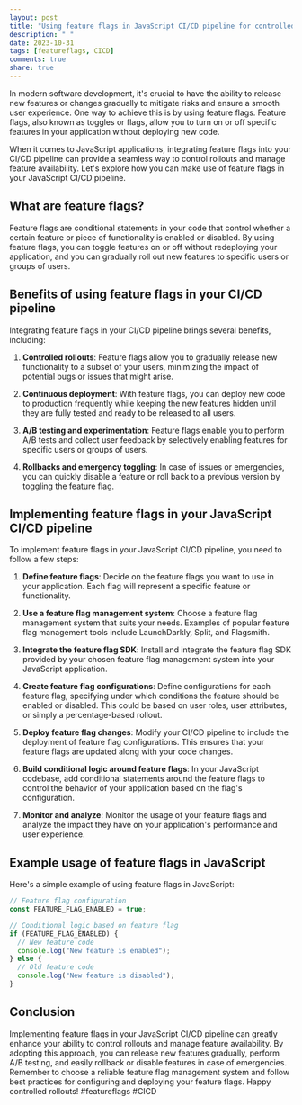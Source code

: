 ```yaml
---
layout: post
title: "Using feature flags in JavaScript CI/CD pipeline for controlled rollouts"
description: " "
date: 2023-10-31
tags: [featureflags, CICD]
comments: true
share: true
---
```


In modern software development, it's crucial to have the ability to release new features or changes gradually to mitigate risks and ensure a smooth user experience. One way to achieve this is by using feature flags. Feature flags, also known as toggles or flags, allow you to turn on or off specific features in your application without deploying new code.

When it comes to JavaScript applications, integrating feature flags into your CI/CD pipeline can provide a seamless way to control rollouts and manage feature availability. Let's explore how you can make use of feature flags in your JavaScript CI/CD pipeline.

## What are feature flags?

Feature flags are conditional statements in your code that control whether a certain feature or piece of functionality is enabled or disabled. By using feature flags, you can toggle features on or off without redeploying your application, and you can gradually roll out new features to specific users or groups of users.

## Benefits of using feature flags in your CI/CD pipeline

Integrating feature flags in your CI/CD pipeline brings several benefits, including:

1. **Controlled rollouts**: Feature flags allow you to gradually release new functionality to a subset of your users, minimizing the impact of potential bugs or issues that might arise.

2. **Continuous deployment**: With feature flags, you can deploy new code to production frequently while keeping the new features hidden until they are fully tested and ready to be released to all users.

3. **A/B testing and experimentation**: Feature flags enable you to perform A/B tests and collect user feedback by selectively enabling features for specific users or groups of users.

4. **Rollbacks and emergency toggling**: In case of issues or emergencies, you can quickly disable a feature or roll back to a previous version by toggling the feature flag.

## Implementing feature flags in your JavaScript CI/CD pipeline

To implement feature flags in your JavaScript CI/CD pipeline, you need to follow a few steps:

1. **Define feature flags**: Decide on the feature flags you want to use in your application. Each flag will represent a specific feature or functionality.

2. **Use a feature flag management system**: Choose a feature flag management system that suits your needs. Examples of popular feature flag management tools include LaunchDarkly, Split, and Flagsmith.

3. **Integrate the feature flag SDK**: Install and integrate the feature flag SDK provided by your chosen feature flag management system into your JavaScript application.

4. **Create feature flag configurations**: Define configurations for each feature flag, specifying under which conditions the feature should be enabled or disabled. This could be based on user roles, user attributes, or simply a percentage-based rollout.

5. **Deploy feature flag changes**: Modify your CI/CD pipeline to include the deployment of feature flag configurations. This ensures that your feature flags are updated along with your code changes.

6. **Build conditional logic around feature flags**: In your JavaScript codebase, add conditional statements around the feature flags to control the behavior of your application based on the flag's configuration.

7. **Monitor and analyze**: Monitor the usage of your feature flags and analyze the impact they have on your application's performance and user experience.

## Example usage of feature flags in JavaScript

Here's a simple example of using feature flags in JavaScript:

```javascript
// Feature flag configuration
const FEATURE_FLAG_ENABLED = true;

// Conditional logic based on feature flag
if (FEATURE_FLAG_ENABLED) {
  // New feature code
  console.log("New feature is enabled");
} else {
  // Old feature code
  console.log("New feature is disabled");
}
```

## Conclusion

Implementing feature flags in your JavaScript CI/CD pipeline can greatly enhance your ability to control rollouts and manage feature availability. By adopting this approach, you can release new features gradually, perform A/B testing, and easily rollback or disable features in case of emergencies. Remember to choose a reliable feature flag management system and follow best practices for configuring and deploying your feature flags. Happy controlled rollouts! #featureflags #CICD